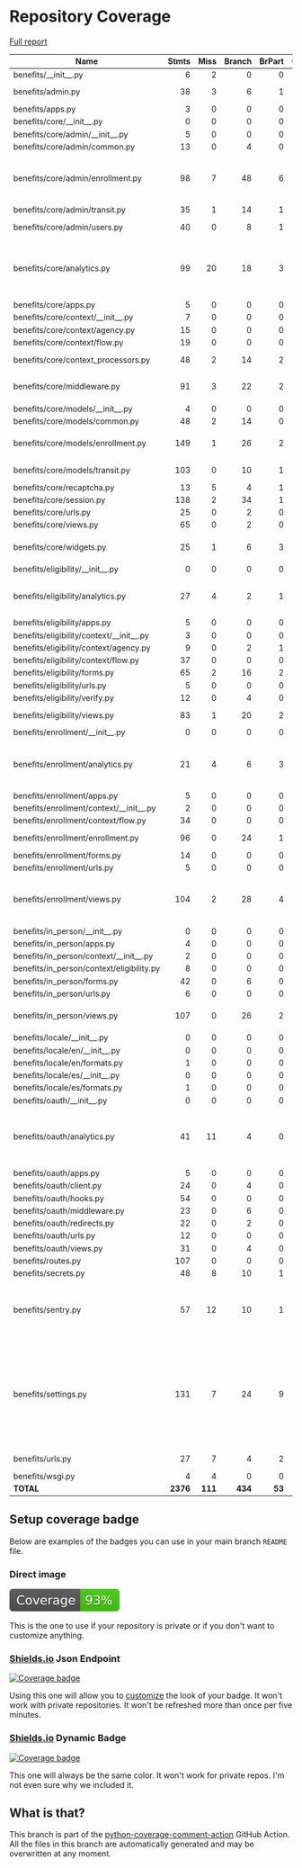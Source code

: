 # Repository Coverage

[Full report](https://htmlpreview.github.io/?https://github.com/cal-itp/benefits/blob/python-coverage-comment-action-data/htmlcov/index.html)

| Name                                         |    Stmts |     Miss |   Branch |   BrPart |   Cover |   Missing |
|--------------------------------------------- | -------: | -------: | -------: | -------: | ------: | --------: |
| benefits/\_\_init\_\_.py                     |        6 |        2 |        0 |        0 |     67% |       5-7 |
| benefits/admin.py                            |       38 |        3 |        6 |        1 |     86% |18-20, 61->73 |
| benefits/apps.py                             |        3 |        0 |        0 |        0 |    100% |           |
| benefits/core/\_\_init\_\_.py                |        0 |        0 |        0 |        0 |    100% |           |
| benefits/core/admin/\_\_init\_\_.py          |        5 |        0 |        0 |        0 |    100% |           |
| benefits/core/admin/common.py                |       13 |        0 |        4 |        0 |    100% |           |
| benefits/core/admin/enrollment.py            |       98 |        7 |       48 |        6 |     90% |24, 36, 40, 46, 108-109, 166 |
| benefits/core/admin/transit.py               |       35 |        1 |       14 |        1 |     96% |        46 |
| benefits/core/admin/users.py                 |       40 |        0 |        8 |        1 |     98% |  46->exit |
| benefits/core/analytics.py                   |       99 |       20 |       18 |        3 |     72% |136-138, 143, 149-171, 182 |
| benefits/core/apps.py                        |        5 |        0 |        0 |        0 |    100% |           |
| benefits/core/context/\_\_init\_\_.py        |        7 |        0 |        0 |        0 |    100% |           |
| benefits/core/context/agency.py              |       15 |        0 |        0 |        0 |    100% |           |
| benefits/core/context/flow.py                |       19 |        0 |        0 |        0 |    100% |           |
| benefits/core/context\_processors.py         |       48 |        2 |       14 |        2 |     94% |35->43, 88, 113 |
| benefits/core/middleware.py                  |       91 |        3 |       22 |        2 |     96% |58-59, 78->83, 146 |
| benefits/core/models/\_\_init\_\_.py         |        4 |        0 |        0 |        0 |    100% |           |
| benefits/core/models/common.py               |       48 |        2 |       14 |        0 |     97% |     86-87 |
| benefits/core/models/enrollment.py           |      149 |        1 |       26 |        2 |     98% |153, 246->257 |
| benefits/core/models/transit.py              |      103 |        0 |       10 |        1 |     99% |  207->215 |
| benefits/core/recaptcha.py                   |       13 |        5 |        4 |        1 |     53% |     26-32 |
| benefits/core/session.py                     |      138 |        2 |       34 |        1 |     98% |   53, 164 |
| benefits/core/urls.py                        |       25 |        0 |        2 |        0 |    100% |           |
| benefits/core/views.py                       |       65 |        0 |        2 |        0 |    100% |           |
| benefits/core/widgets.py                     |       25 |        1 |        6 |        3 |     87% |17, 18->exit, 40->43 |
| benefits/eligibility/\_\_init\_\_.py         |        0 |        0 |        0 |        0 |    100% |           |
| benefits/eligibility/analytics.py            |       27 |        4 |        2 |        1 |     83% |21, 39->exit, 45, 55, 60 |
| benefits/eligibility/apps.py                 |        5 |        0 |        0 |        0 |    100% |           |
| benefits/eligibility/context/\_\_init\_\_.py |        3 |        0 |        0 |        0 |    100% |           |
| benefits/eligibility/context/agency.py       |        9 |        0 |        2 |        1 |     91% |      6->9 |
| benefits/eligibility/context/flow.py         |       37 |        0 |        0 |        0 |    100% |           |
| benefits/eligibility/forms.py                |       65 |        2 |       16 |        2 |     95% |   41, 141 |
| benefits/eligibility/urls.py                 |        5 |        0 |        0 |        0 |    100% |           |
| benefits/eligibility/verify.py               |       12 |        0 |        4 |        0 |    100% |           |
| benefits/eligibility/views.py                |       83 |        1 |       20 |        2 |     97% |48, 93->exit |
| benefits/enrollment/\_\_init\_\_.py          |        0 |        0 |        0 |        0 |    100% |           |
| benefits/enrollment/analytics.py             |       21 |        4 |        6 |        3 |     74% |21->23, 24, 32->exit, 43, 48, 61 |
| benefits/enrollment/apps.py                  |        5 |        0 |        0 |        0 |    100% |           |
| benefits/enrollment/context/\_\_init\_\_.py  |        2 |        0 |        0 |        0 |    100% |           |
| benefits/enrollment/context/flow.py          |       34 |        0 |        0 |        0 |    100% |           |
| benefits/enrollment/enrollment.py            |       96 |        0 |       24 |        1 |     99% |  170->169 |
| benefits/enrollment/forms.py                 |       14 |        0 |        0 |        0 |    100% |           |
| benefits/enrollment/urls.py                  |        5 |        0 |        0 |        0 |    100% |           |
| benefits/enrollment/views.py                 |      104 |        2 |       28 |        4 |     95% |37->50, 79, 101->exit, 153 |
| benefits/in\_person/\_\_init\_\_.py          |        0 |        0 |        0 |        0 |    100% |           |
| benefits/in\_person/apps.py                  |        4 |        0 |        0 |        0 |    100% |           |
| benefits/in\_person/context/\_\_init\_\_.py  |        2 |        0 |        0 |        0 |    100% |           |
| benefits/in\_person/context/eligibility.py   |        8 |        0 |        0 |        0 |    100% |           |
| benefits/in\_person/forms.py                 |       42 |        0 |        6 |        0 |    100% |           |
| benefits/in\_person/urls.py                  |        6 |        0 |        0 |        0 |    100% |           |
| benefits/in\_person/views.py                 |      107 |        0 |       26 |        2 |     98% |60->75, 125->exit |
| benefits/locale/\_\_init\_\_.py              |        0 |        0 |        0 |        0 |    100% |           |
| benefits/locale/en/\_\_init\_\_.py           |        0 |        0 |        0 |        0 |    100% |           |
| benefits/locale/en/formats.py                |        1 |        0 |        0 |        0 |    100% |           |
| benefits/locale/es/\_\_init\_\_.py           |        0 |        0 |        0 |        0 |    100% |           |
| benefits/locale/es/formats.py                |        1 |        0 |        0 |        0 |    100% |           |
| benefits/oauth/\_\_init\_\_.py               |        0 |        0 |        0 |        0 |    100% |           |
| benefits/oauth/analytics.py                  |       41 |       11 |        4 |        0 |     76% |30, 37, 53, 60-61, 66, 71, 76, 81, 86, 91 |
| benefits/oauth/apps.py                       |        5 |        0 |        0 |        0 |    100% |           |
| benefits/oauth/client.py                     |       24 |        0 |        4 |        0 |    100% |           |
| benefits/oauth/hooks.py                      |       54 |        0 |        0 |        0 |    100% |           |
| benefits/oauth/middleware.py                 |       23 |        0 |        6 |        0 |    100% |           |
| benefits/oauth/redirects.py                  |       22 |        0 |        2 |        0 |    100% |           |
| benefits/oauth/urls.py                       |       12 |        0 |        0 |        0 |    100% |           |
| benefits/oauth/views.py                      |       31 |        0 |        4 |        0 |    100% |           |
| benefits/routes.py                           |      107 |        0 |        0 |        0 |    100% |           |
| benefits/secrets.py                          |       48 |        8 |       10 |        1 |     81% |     90-99 |
| benefits/sentry.py                           |       57 |       12 |       10 |        1 |     81% |19, 24-25, 30, 34-35, 63-64, 87-108 |
| benefits/settings.py                         |      131 |        7 |       24 |        9 |     90% |104, 125->130, 141->144, 160, 313, 325, 327, 342, 354 |
| benefits/urls.py                             |       27 |        7 |        4 |        2 |     71% |33->44, 48-62 |
| benefits/wsgi.py                             |        4 |        4 |        0 |        0 |      0% |     10-17 |
|                                    **TOTAL** | **2376** |  **111** |  **434** |   **53** | **94%** |           |


## Setup coverage badge

Below are examples of the badges you can use in your main branch `README` file.

### Direct image

[![Coverage badge](https://raw.githubusercontent.com/cal-itp/benefits/python-coverage-comment-action-data/badge.svg)](https://htmlpreview.github.io/?https://github.com/cal-itp/benefits/blob/python-coverage-comment-action-data/htmlcov/index.html)

This is the one to use if your repository is private or if you don't want to customize anything.

### [Shields.io](https://shields.io) Json Endpoint

[![Coverage badge](https://img.shields.io/endpoint?url=https://raw.githubusercontent.com/cal-itp/benefits/python-coverage-comment-action-data/endpoint.json)](https://htmlpreview.github.io/?https://github.com/cal-itp/benefits/blob/python-coverage-comment-action-data/htmlcov/index.html)

Using this one will allow you to [customize](https://shields.io/endpoint) the look of your badge.
It won't work with private repositories. It won't be refreshed more than once per five minutes.

### [Shields.io](https://shields.io) Dynamic Badge

[![Coverage badge](https://img.shields.io/badge/dynamic/json?color=brightgreen&label=coverage&query=%24.message&url=https%3A%2F%2Fraw.githubusercontent.com%2Fcal-itp%2Fbenefits%2Fpython-coverage-comment-action-data%2Fendpoint.json)](https://htmlpreview.github.io/?https://github.com/cal-itp/benefits/blob/python-coverage-comment-action-data/htmlcov/index.html)

This one will always be the same color. It won't work for private repos. I'm not even sure why we included it.

## What is that?

This branch is part of the
[python-coverage-comment-action](https://github.com/marketplace/actions/python-coverage-comment)
GitHub Action. All the files in this branch are automatically generated and may be
overwritten at any moment.